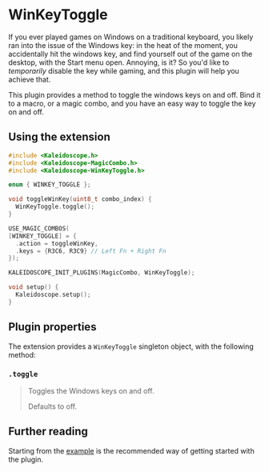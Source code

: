 # WinKeyToggle

If you ever played games on Windows on a traditional keyboard, you likely ran
into the issue of the Windows key: in the heat of the moment, you accidentally
hit the windows key, and find yourself out of the game on the desktop, with the
Start menu open. Annoying, is it? So you'd like to *temporarily* disable the key
while gaming, and this plugin will help you achieve that.

This plugin provides a method to toggle the windows keys on and off. Bind it to
a macro, or a magic combo, and you have an easy way to toggle the key on and
off.

## Using the extension

```c++
#include <Kaleidoscope.h>
#include <Kaleidoscope-MagicCombo.h>
#include <Kaleidoscope-WinKeyToggle.h>

enum { WINKEY_TOGGLE };

void toggleWinKey(uint8_t combo_index) {
  WinKeyToggle.toggle();
}

USE_MAGIC_COMBOS(
[WINKEY_TOGGLE] = {
  .action = toggleWinKey,
  .keys = {R3C6, R3C9} // Left Fn + Right Fn
});

KALEIDOSCOPE_INIT_PLUGINS(MagicCombo, WinKeyToggle);

void setup() {
  Kaleidoscope.setup();
}
```

## Plugin properties

The extension provides a `WinKeyToggle` singleton object, with the following
method:

### `.toggle`

> Toggles the Windows keys on and off.
>
> Defaults to off.

## Further reading

Starting from the [example][plugin:example] is the recommended way of getting
started with the plugin.

 [plugin:example]: ../../examples/Keystrokes/WinKeyToggle/WinKeyToggle.ino
